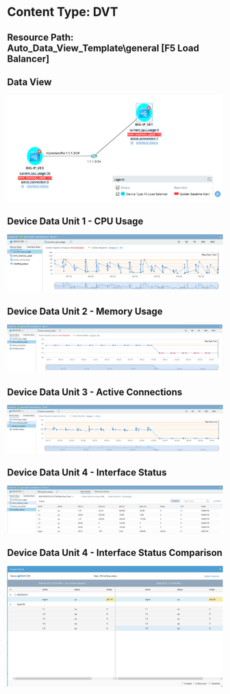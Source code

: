 # Content Type: DVT
## Resource Path: Auto_Data_View_Template\general [F5 Load Balancer]

## Data View

  ![](images/f5_general_dvt.png)

## Device Data Unit 1 - CPU Usage

  ![](images/f5_general_du_01.png)

## Device Data Unit 2 - Memory Usage

  ![](images/f5_general_du_02.png)

## Device Data Unit 3 - Active Connections

  ![](images/f5_general_du_03.png)

## Device Data Unit 4 - Interface Status

  ![](images/f5_general_du_04.png)

## Device Data Unit 4 - Interface Status Comparison

  ![](images/f5_general_du_04_compare.png)








[//]: # (This syntax works like a comment, and won't appear in any output.)

<!-- 



http://192.168.29.94/map.html?t=8b26ed3e-4c8c-45ac-677d-9485779ca2b3&d=3da25e68-c5bb-4425-9d8c-3eac1e53b6e0&id=97b4bc28-251b-680f-fa9b-e6ad7fcbcd80&rba=55e56c67-ec89-6270-1414-3426a41fbb33

 -->
